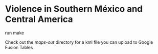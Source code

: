 Violence in Southern México and Central America
===============================================

run make

Check out the _maps-out_ directory for a kml file you can upload to Google Fusion Tables